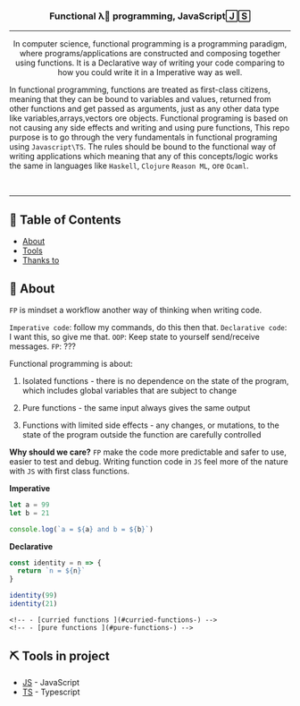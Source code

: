 <p align="center" <img width=200px height=200px src="https://cdn0.iconfinder.com/data/icons/glyphpack/60/function-128.png" alt="Project logo">
</p>

<h3 align="center">Functional λ💎 programming, JavaScript🄹🅂</h3>

<div align="center">

</div>

---

<p align="center">
  In computer science, functional programming is a programming paradigm, where programs/applications are constructed and composing together using functions.
  It is a Declarative way of writing your code comparing to how you could write it in a Imperative way as well.

In functional programming, functions are treated as first-class citizens, meaning that they can be bound to variables and values, returned from other functions and get passed as arguments, just as any other data type like variables,arrays,vectors ore objects.
Functional programing is based on not causing any side effects and writing and using pure functions, This repo purpose is to go through the very fundamentals in functional programing using `Javascript\TS`.
The rules should be bound to the functional way of writing applications which meaning that any of this concepts/logic works the same in languages like `Haskell`, `Clojure` `Reason ML`, ore `Ocaml`.

</p>
<br>
<hr>

## 📝 Table of Contents

- [About](#about)
- [Tools](#built_using)
- [Thanks to](#acknowledgement)

## 🧐 About <a name = "about"></a>

`FP` is mindset a workflow another way of thinking when writing code.

`Imperative code`: follow my commands, do this then that.
`Declarative code`: I want this, so give me that.
`OOP`: Keep state to yourself send/receive messages.
`FP`: ???

Functional programming is about:

1. Isolated functions - there is no dependence on the state of the program, which includes global variables that are subject to change

2. Pure functions - the same input always gives the same output

3. Functions with limited side effects - any changes, or mutations, to the state of the program outside the function are carefully controlled

**Why should we care?**
`FP` make the code more predictable and safer to use, easier to test and debug.
Writing function code in `JS` feel more of the nature with `JS` with first class functions.

**Imperative**

```js
let a = 99
let b = 21

console.log(`a = ${a} and b = ${b}`)
```

**Declarative**

```js
const identity = n => {
  return `n = ${n}`
}

identity(99)
identity(21)
```

<!-- **Functional concepts** -->

<!-- - [📝 Table of Contents](#-table-of-contents) -->
<!-- - [🧐 About ](#-about-) -->
<!-- - [⛏️ Tools in project ](#️-tools-in-project-) -->

    <!-- - [curried functions ](#curried-functions-) -->
    <!-- - [pure functions ](#pure-functions-) -->

  <!-- - [partial application ](#partial-application-) -->
  <!-- - [compose and pipe function ](#compose-and-pipe-function-) -->
  <!-- - [List transform ](#list-transform-) -->
  <!-- - [Higher order functions ](#higher-order-functions-) -->
  <!-- - [Immutable](#immutable-) -->
  <!-- - [Transduction](#transduction-) -->
  <!-- - [Monad](#monad) -->
  <!-- - [Function inputs](#fn-inp) -->
  <!-- - [✍️ Authors <a name = "authors"></a>](#️-authors-) -->
  <!-- - [🎉 Thanks to <a name = "acknowledgement"></a>](#-thanks-to-) -->

## ⛏️ Tools in project <a name = "built_using"></a>

- [JS](https://developer.mozilla.org/en-US/) - JavaScript
- [TS](https://www.typescriptlang.org/) - Typescript

<!-- ## partial application <a name = "ps"></a>

Partial application works similarly to a curried function, instead you don't use all your function calls at once at you instead pre load the functions with some values, that in alter point using the final argument/arguments, for example with a http request where we can preloaded the `URL` and the add a given endpoint and for the last part add a callback function.

```js
const getData = baseURL => endPoint => cb => {
  const responseData = fetch(`${baseURL}/${endPoint}`)
    .then(data => data.json())
    .then(d => cb(d))
    .catch(err => console.error(err))

  return responseData
}

const jsP = getData("https://jsonplaceholder.typicode.com")
const users = jsP("users")
const posts = jsP("posts")

users(x => console.log(x.map(u => u.name))) // [list of names]
posts(x => console.log(x.map(u => u.title))) // [list of posts]
```

## compose and pipe function <a name = "compose"></a>

See compose as a effective machine that compose one value into another value.
Like a candy factory , first the candy is mixed with the ingredients (_fn1_),
then it gets its shape _(fn2)_ , then it get its color _(fn3)_ at least it get its taste _(fn3)_. **Function composition** 🚀λ🤩

```js
const compose = (...fns) => x => fns.reduceRight((acc, fn) => fn(acc), x)

const pipe = (...fns) => x => fns.reduce((acc, fn) => fn(acc), x)
```

with **Typescript**

```ts
const compose = (...fns: FunctionTypes[]) => <T>(val: T) =>
  fns.reduce((currentValue: T, currentFunction: Function) => currentFunction(currentValue), val)
```

## List transform <a name = "list-transform"></a>

```js
const game = {
  suspects: [
    {
      name: "Aleks",
      color: "red",
    },
    {
      name: "Bob",
      color: "blue",
    },
  ],
}

/**
 *
 * @param {Array} list
 */
function render(list) {
  return list.map(item => {
    let obj = {
      name: item.name.toUpperCase(),
      color: item.color.toUpperCase(),
    }
    return obj
  })
}

// console.log(render(game["suspects"]));

function print() {
  for (let val of game["suspects"]) {
    console.log(val)
  }
}

const print2 = () => {
  game["suspects"].forEach(val => console.log(val))
}

function findMurderer() {
  for (let val of game.suspects) {
    for (let key in val) {
      if (val[key].toLowerCase() === "bob") {
        console.log("found the murderer")
      }
    }
  }
}
```

## Higher order functions <a name = "hof"></a>

## Immutable <a name = "imdb"></a>

what is read only ?
A data structure that can be read but not written to, that never has to be mutated. A important concept of Immutability.

```js
// How to make a read only Data structure in Js with Object.freeze.

const dog = {
  name: "doggie",
  legs: 4,
  breed: "pug",
}

const immutableDog = Object.freeze(dog)

dog.name = "Boris"
immutableDog.name = "Logan"

// We still have
/**
 * dog = { name: 'doggie', legs: 4, breed: 'pug' }
 * immutableDog = { name: 'doggie', legs: 4, breed: 'pug' }
 */

const foo = {
  a: "hello",
  b: 45,
  obj: {
    h: 10,
  },
}

const fooI = Object.freeze(foo)

foo.a = "bye"
foo.obj.h = 20 // will be 20

// console.log(foo);
// object.freeze will not make a deep freeze on the object
```

```ts
type Fn1 = (x: number) => number

type FunctionsType = Fn1

export const addByOne = (x: number) => x + 1
export const pow = (x: number) => x * x

const doSomeMathPlease = (x: number, fn: FunctionsType) => fn(x)

let giveMeSix = doSomeMathPlease(5, addByOne) // 6
let giveMe25 = doSomeMathPlease(5, pow) // 25
```

Trampoline , how to prevent a stack over flow when working with recursion.
What we want is to move between 0 and 1 , this what the trampoline technique actually does.

```js
function trampoline(fn) {
  return (...args) => {
    let result = fn(...args)
    while (typeof result === "function") {
      result = result()
    }
    return result
  }
}

const isVowel = char => ["a", "e", "i", "o", "u"].includes(char)

let countVowels = trampoline((count, str) => {
  count += isVowel(str[0]) ? 1 : 0
  if (str.length <= 1) return count
  return () => countVowels(count, str.slice(1))
})

countVowels = R.curry(2, countVowels)(0)
```

Classes is not common ore actually not implemented at all in functional languages like `Haskell` or `O caml`. The reason is that classes are not a pure and immutable way of writing our objects, but to show a example how we could make a pure instance of a class with a Javascript example, take look:

```ts
export class ImmutableGlass {
  name: string
  amount: number
  constructor(name: string, amount: number) {
    this.name = name
    this.amount = amount
  }
  drink(value: number) {
    return new ImmutableGlass(this.name, this.amount - value)
  }
}

const glass = new ImmutableGlass("pepsi", 100)

const newDrink = glass.drink(20)
console.log(glass) // still {name:"pepsi", amount:100}
console.log(newDrink) // {name:"pepsi", amount:80}
```

instead of directly mutate the amount property we create a new class and return it.

## Transduction <a name = "transduction"></a>

A mathematical way how we can change/transform the shape of our functions.
For example we want to compose ore pipe our functions but they are not in the given shape, we will make a transduction.

```ts
const addOne = (x: number): number => x + 1
const removeOne = (x: number): number => x - 1
const odd = (x: number): boolean => x % 2 !== 0

const mapWithReduce = <T>(arr: T[], mappingFn: Function) => {
  return arr.reduce((list: T[], v) => {
    list.push(mappingFn(v))
    return list
  }, [])
}

const filterWithReduce = <T>(arr: T[], predicateFn: Function) => {
  return arr.reduce((list: T[], v) => {
    if (predicateFn(v)) list.push(v)
    return list
  }, [])
}

let list = [2, 5, 100, 23, 45, 24, 17, 19, 3, 4, 5, 6]

let increase = mapWithReduce(list, addOne)
let oddList = filterWithReduce(list, odd)
```

## Monad <a name = "monad"></a>

a wrapper around a value with different kind of behaviors, that is going to make it easier to work with other values in a specific way.
Monad is a kind of a functor, any value that we can map a operation over it is a functor

<hr/>

## Function inputs <a name = "fn-inp">

```ts
const unary = (fn: Function) => <T>(arg: T) => fn(arg)
;["1", "2", "3", "4", "5", "6", "7", "8"].map(parseInt)
// [
//   1, NaN, NaN, NaN,
// NaN, NaN, NaN, NaN
// ]
;["1", "2", "3", "4", "5", "6", "7", "8"].map(unary(parseInt))
/**
 *  [
  1, 2, 3, 4,
  5, 6, 7, 8
]
 */
```

This will happened just of how `parseint` works, it takes a str and a radix as a second argument.
the unary function will help us to ignore the radix argument and get the expected result.

Also a common utility function used by FP:s is a function that takes a argument and does nothing other then returning it.

```ts
const identity = <T>(value: T): T => value
```

```ts
const words = " hello world...".split(/\s|\b/)
// [ "", "hello", "world", "..." ]
const filterWords = words.filter(identity)
// [ "hello", "world", "..." ]
```

The identity simply returns it's input and since filter weill remove all it's falsy values in this case we simply remove the first index of whitespace in our list

```ts
export const output = <T>(input: T, formatFn: Function = identity): T => {
  return formatFn(input)
}

export const uppercase = (s: string): string => s.toUpperCase()

const helloWithNoChange = output("hello") // hello

const helloToUpper = output<string>("hello", uppercase) // HELLO
```

In this case we will always be sure that either we return the same input if no extra function is provided as a second argument or we will transform our input.

```ts
const sum = (x: number, y: number) => {
  return x + y
}

const spreadArgs = (fn: Function) => <T>(argsList: T[]) => fn(...argsList)

const giveMeTheResult = (fn: any) => {
  return fn([1, 2])
}

console.log(giveMeTheResult(spreadArgs(sum))) // 3
```

To make this example to work we need a helper function like `spreadArgs` in this case to spread out the values in the array and use them in our sum function.

We can also create a function that will do the opposite then `spreadArgs`, lets call it `gatherArgs`.

```ts
const gatherArgs = (fn: Function) => <T>(...args: T[]) => fn(args)
```

So let's apply `gatherArgs` into a `reduce`

```ts
const gatherArgs = (fn: Function) => <T>(...args: T[]) => fn(args)

const foo = ([a, b]: number[]) => {
  return a + b
}

;[1, 2, 3, 4, 5].reduce(gatherArgs(foo)) // 15
```

```ts
const partial = <T>(fn: Function, ...presetArgs: T[]) => <T>(...laterArgs: T[]) =>
  fn(...presetArgs, ...laterArgs)

const add = (a: number, b: number) => a + b

const xs = [1, 2, 3].map(partial(add, 10)) // [11, 12, 13]
```

presentArgs in this case will be `[10,10,10]`. ry to use the `partial` function to understand how it works.

## ✍️ Authors <a name = "authors"></a>

Me [Marcell Ciszek Druzynski]()

## 🎉 Thanks to <a name = "acknowledgement"></a>

- Kent C. Dodds, Kyle Simpson, Kyle Shevlin,
- FreeCode camp, Egghead io. -->
